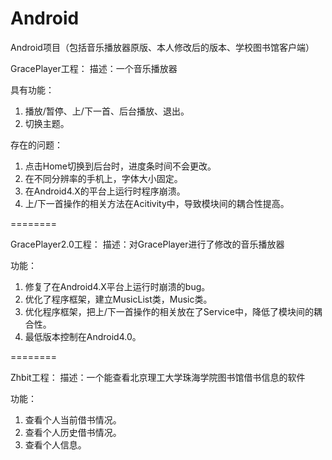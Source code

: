 Android
=======

Android项目（包括音乐播放器原版、本人修改后的版本、学校图书馆客户端）

GracePlayer工程：
描述：一个音乐播放器

具有功能：
1. 播放/暂停、上/下一首、后台播放、退出。
2. 切换主题。

存在的问题：
1. 点击Home切换到后台时，进度条时间不会更改。
2. 在不同分辨率的手机上，字体大小固定。
3. 在Android4.X的平台上运行时程序崩溃。
4. 上/下一首操作的相关方法在Acitivity中，导致模块间的耦合性提高。

========

GracePlayer2.0工程：
描述：对GracePlayer进行了修改的音乐播放器

功能：
1. 修复了在Android4.X平台上运行时崩溃的bug。
2. 优化了程序框架，建立MusicList类，Music类。
3. 优化程序框架，把上/下一首操作的相关放在了Service中，降低了模块间的耦合性。
4. 最低版本控制在Android4.0。

========

Zhbit工程：
描述：一个能查看北京理工大学珠海学院图书馆借书信息的软件

功能：
1. 查看个人当前借书情况。
2. 查看个人历史借书情况。
3. 查看个人信息。




